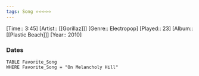```yaml
---
tags: Song ⭐⭐⭐⭐⭐ 
---
```

[Time:: 3:45]
[Artist:: [[Gorillaz]]]
[Genre:: Electropop]
[Played:: 23]
[Album:: [[Plastic Beach]]]
[Year:: 2010]
### Dates
````dataview
TABLE Favorite_Song
WHERE Favorite_Song = "On Melancholy Hill"
````